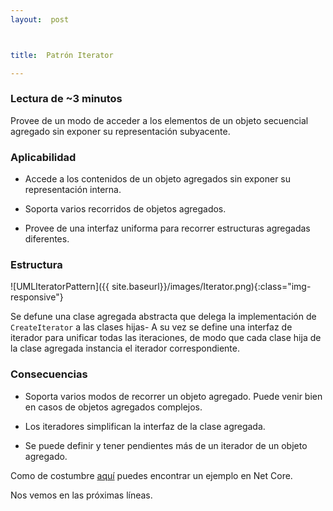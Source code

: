 ```yaml
---
layout:  post



title:  Patrón Iterator

---
```


### Lectura de ~3 minutos

Provee de un modo de acceder a los elementos de un objeto secuencial agregado sin exponer su representación subyacente.



### Aplicabilidad

- Accede a los contenidos de un objeto agregados sin exponer su representación interna.

- Soporta varios recorridos de objetos agregados.

- Provee de una interfaz uniforma para recorrer estructuras agregadas diferentes.



### Estructura

![UMLIteratorPattern]({{ site.baseurl}}/images/Iterator.png){:class="img-responsive"}

Se defune una clase agregada abstracta que delega la implementación de `CreateIterator` a las clases hijas- A su vez se define una interfaz de iterador para unificar todas las iteraciones, de modo que cada clase hija de la clase agregada instancia el iterador correspondiente.

### Consecuencias

- Soporta varios modos de recorrer un objeto agregado. Puede venir bien en casos de objetos agregados complejos.

- Los iteradores simplifican la interfaz de la clase agregada.

- Se puede definir y tener pendientes más de un iterador de un objeto agregado.



Como de costumbre [aquí](https://github.com/44r0n/IteratorPattern) puedes encontrar un ejemplo en Net Core.



Nos vemos en las próximas líneas.




